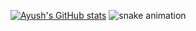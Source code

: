 [![Ayush's GitHub stats](https://github-readme-stats.vercel.app/api?username=ahhyoushh)](https://github.com/anuraghazra/github-readme-stats)
![snake animation](https://raw.githubusercontent.com/ahhyoushh/ahhyoushh/output/github-contribution-grid-snake.svg)
